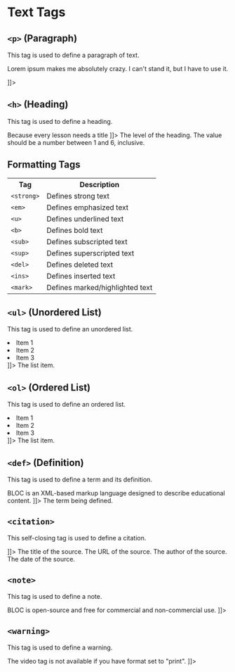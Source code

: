 # Text Tags

## `<p>` (Paragraph)

This tag is used to define a paragraph of text.

<code-block lang="xml">
<![CDATA[
<p>Lorem ipsum makes me absolutely crazy. I can't stand it, but I have to use it.</p>
]]>
</code-block>

## `<h>` (Heading)

This tag is used to define a heading.

<code-block lang="xml">
<![CDATA[
<h level="1">Because every lesson needs a title</h>
]]>
</code-block>

<chapter title="Parameters" collapsible="true">
<deflist type="full">
<def title="level (required)">
The level of the heading. The value should be a number between 1 and 6, inclusive.
</def>
</deflist>
</chapter>

## Formatting Tags

<table>
    <tr>
        <th>Tag</th>
        <th>Description</th>
    </tr>
    <tr>
        <td><code>&lt;strong&gt;</code></td>
        <td>Defines strong text</td>
    </tr>
    <tr>
        <td><code>&lt;em&gt;</code></td>
        <td>Defines emphasized text</td>
    </tr>
    <tr>
        <td><code>&lt;u&gt;</code></td>
        <td>Defines underlined text</td>
    </tr>
    <tr>
        <td><code>&lt;b&gt;</code></td>
        <td>Defines bold text</td>
    </tr>
    <tr>
        <td><code>&lt;sub&gt;</code></td>
        <td>Defines subscripted text</td>
    </tr>
    <tr>
        <td><code>&lt;sup&gt;</code></td>
        <td>Defines superscripted text</td>
    </tr>
    <tr>
        <td><code>&lt;del&gt;</code></td>
        <td>Defines deleted text</td>
    </tr>
    <tr>
        <td><code>&lt;ins&gt;</code></td>
        <td>Defines inserted text</td>
    </tr>
    <tr>
        <td><code>&lt;mark&gt;</code></td>
        <td>Defines marked/highlighted text</td>
    </tr>
</table>

## `<ul>` (Unordered List)

This tag is used to define an unordered list.

<code-block lang="xml">
<![CDATA[
<ul>
    <li>Item 1</li>
    <li>Item 2</li>
    <li>Item 3</li>
</ul>
]]>
</code-block>

<chapter title="Child tags" collapsible="true">
<deflist>
<def title="<li> (required)">
The list item.
</def>
</deflist>
</chapter>

## `<ol>` (Ordered List)

This tag is used to define an ordered list.

<code-block lang="xml">
<![CDATA[
<ol>
    <li>Item 1</li>
    <li>Item 2</li>
    <li>Item 3</li>
</ol>
]]>
</code-block>

<chapter title="Child tags" collapsible="true">
<deflist>
<def title="<li> (required)">
The list item.
</def>
</deflist>
</chapter>

## `<def>` (Definition)

This tag is used to define a term and its definition.

<code-block lang="xml">
<![CDATA[
<def title="BLOC">
    BLOC is an XML-based markup language designed to describe educational content.
</def>
]]>
</code-block>

<chapter title="Parameters" collapsible="true">
<deflist type="full">
<def title="title (required)">
The term being defined.
</def>
</deflist>
</chapter>

## `<citation>`

This self-closing tag is used to define a citation.

<code-block lang="xml">
<![CDATA[
<citation title="The Chicago Manual of Style" author="University of Chicago Press" date="2017" url="https://www.chicagomanualofstyle.org/" />
]]>
</code-block>

<chapter title="Parameters" collapsible="true">
<deflist type="full">
<def title="title (required)">
The title of the source.
</def>
<def title="url (required)">
The URL of the source.
</def>
<def title="author">
The author of the source.
</def>
<def title="date">
The date of the source.
</def>
</deflist>
</chapter>

## `<note>`

This tag is used to define a note.

<code-block lang="xml">
<![CDATA[
<note>
    BLOC is open-source and free for commercial and non-commercial use.
</note>
]]>
</code-block>

## `<warning>`

This tag is used to define a warning.

<code-block lang="xml">
<![CDATA[
<warning>
    The video tag is not available if you have format set to "print".
</warning>
]]>
</code-block>